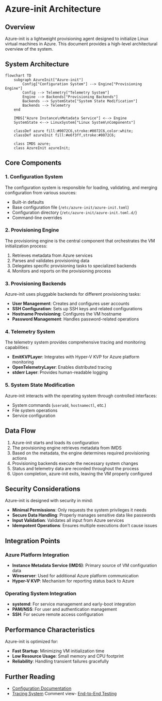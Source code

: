 # Azure-init Architecture

## Overview

Azure-init is a lightweight provisioning agent designed to initialize Linux virtual machines in Azure. This document provides a high-level architectural overview of the system.

## System Architecture

<!-- This will be rendered by GitHub -->
```mermaid
flowchart TD
    subgraph AzureInit["Azure-init"]
        Config["Configuration System"] --> Engine["Provisioning Engine"]
        Config --> Telemetry["Telemetry System"]
        Engine --> Backends["Provisioning Backends"]
        Backends --> SystemState["System State Modification"]
        Backends --> Telemetry
    end
    
    IMDS["Azure Instance\nMetadata Service"] <--> Engine
    SystemState <--> LinuxSystem["Linux System\nComponents"]
    
    classDef azure fill:#0072C6,stroke:#0072C6,color:white;
    classDef azureInit fill:#e6f3ff,stroke:#0072C6;
    
    class IMDS azure;
    class AzureInit azureInit;
```

## Core Components

### 1. Configuration System

The configuration system is responsible for loading, validating, and merging configuration from various sources:

- Built-in defaults
- Base configuration file (`/etc/azure-init/azure-init.toml`)
- Configuration directory (`/etc/azure-init/azure-init.toml.d/`)
- Command-line overrides

### 2. Provisioning Engine

The provisioning engine is the central component that orchestrates the VM initialization process:

1. Retrieves metadata from Azure services
2. Parses and validates provisioning data
3. Delegates specific provisioning tasks to specialized backends
4. Monitors and reports on the provisioning process

### 3. Provisioning Backends

Azure-init uses pluggable backends for different provisioning tasks:

- **User Management**: Creates and configures user accounts
- **SSH Configuration**: Sets up SSH keys and related configurations
- **Hostname Provisioning**: Configures the VM hostname
- **Password Management**: Handles password-related operations

### 4. Telemetry System

The telemetry system provides comprehensive tracing and monitoring capabilities:

- **EmitKVPLayer**: Integrates with Hyper-V KVP for Azure platform monitoring
- **OpenTelemetryLayer**: Enables distributed tracing
- **stderr Layer**: Provides human-readable logging

### 5. System State Modification

Azure-init interacts with the operating system through controlled interfaces:

- System commands (`useradd`, `hostnamectl`, etc.)
- File system operations
- Service configuration

## Data Flow

1. Azure-init starts and loads its configuration
2. The provisioning engine retrieves metadata from IMDS
3. Based on the metadata, the engine determines required provisioning actions
4. Provisioning backends execute the necessary system changes
5. Status and telemetry data are recorded throughout the process
6. Upon completion, azure-init exits, leaving the VM properly configured

## Security Considerations

Azure-init is designed with security in mind:

- **Minimal Permissions**: Only requests the system privileges it needs
- **Secure Data Handling**: Properly manages sensitive data like passwords
- **Input Validation**: Validates all input from Azure services
- **Idempotent Operations**: Ensures multiple executions don't cause issues

## Integration Points

### Azure Platform Integration

- **Instance Metadata Service (IMDS)**: Primary source of VM configuration data
- **Wireserver**: Used for additional Azure platform communication
- **Hyper-V KVP**: Mechanism for reporting status back to Azure

### Operating System Integration

- **systemd**: For service management and early-boot integration
- **PAM/NSS**: For user and authentication management
- **SSH**: For secure remote access configuration

## Performance Characteristics

Azure-init is optimized for:

- **Fast Startup**: Minimizing VM initialization time
- **Low Resource Usage**: Small memory and CPU footprint
- **Reliability**: Handling transient failures gracefully

## Further Reading

- [Configuration Documentation](configuration.md)
- [Tracing System](libazurekvp.md)
Comment view- [End-to-End Testing](../docs/E2E_TESTING.md)